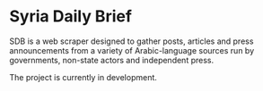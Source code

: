 # Syria Daily Brief

SDB is a web scraper designed to gather posts, articles and press announcements from a variety of Arabic-language sources run by governments, non-state actors and independent press.

The project is currently in development.